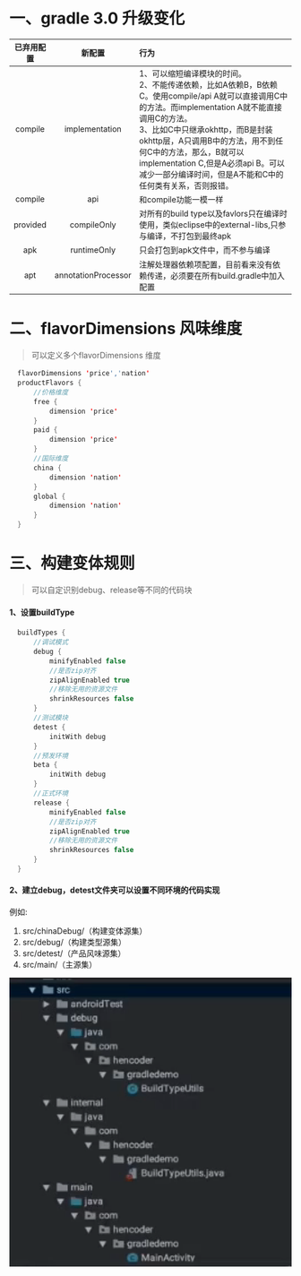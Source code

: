 # 一、gradle 3.0 升级变化

|已弃用配置|新配置|行为|
|:------:  |:------:|:-|
|compile|implementation|1、可以缩短编译模块的时间。<br>2、不能传递依赖，比如A依赖B，B依赖C。使用compile/api A就可以直接调用C中的方法。而implementation A就不能直接调用C的方法。<br>3、比如C中只继承okhttp，而B是封装okhttp层，A只调用B中的方法，用不到任何C中的方法，那么，B就可以implementation C,但是A必须api B。可以减少一部分编译时间，但是A不能和C中的任何类有关系，否则报错。|
|compile|api|和compile功能一模一样|
|provided|compileOnly|对所有的build type以及favlors只在编译时使用，类似eclipse中的external-libs,只参与编译，不打包到最终apk|
|apk|runtimeOnly|只会打包到apk文件中，而不参与编译|
|apt|annotationProcessor|注解处理器依赖项配置，目前看来没有依赖传递，必须要在所有build.gradle中加入配置|

# 二、flavorDimensions 风味维度
> 可以定义多个flavorDimensions 维度

```java
  flavorDimensions 'price','nation'
  productFlavors {
      //价格维度
      free {
          dimension 'price'
      }
      paid {
          dimension 'price'
      }
      //国际维度
      china {
          dimension 'nation'
      }
      global {
          dimension 'nation'
      }
  }
```

# 三、构建变体规则
> 可以自定识别debug、release等不同的代码块

#### 1、设置buildType

```java
  buildTypes {
      //调试模式
      debug {
          minifyEnabled false
          //是否zip对齐
          zipAlignEnabled true
          //移除无用的资源文件
          shrinkResources false
      }
      //测试模块
      detest {
          initWith debug
      }
      //预发环境
      beta {
          initWith debug
      }
      //正式环境
      release {
          minifyEnabled false
          //是否zip对齐
          zipAlignEnabled true
          //移除无用的资源文件
          shrinkResources false
      }
  }
```

#### 2、建立debug，detest文件夹可以设置不同环境的代码实现

例如: 
1. src/chinaDebug/（构建变体源集） 
2. src/debug/（构建类型源集） 
3. src/detest/（产品风味源集） 
4. src/main/（主源集）

![linear](https://github.com/IRVING18/notes/blob/master/android/file/flavor.png)

